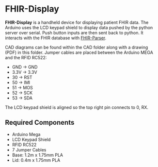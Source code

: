 FHIR-Display
============

**FHIR-Display** is a handheld device for displaying patient FHIR data. The Arduino uses the LCD keypad shield to display data pushed by the python server over serial. Push button inputs are then sent back to python. It interacts with the FHIR database with [FHIR-Parser](https://pypi.org/project/FHIR-Parser/).

CAD diagrams can be found within the CAD folder along with a drawing (PDF) in this folder. Jumper cables are placed between the Arduino MEGA and the RFID RC522:

* GND   ->  GND
* 3.3V  ->  3.3V
* 30    ->  RST
* 50    ->  IMI
* 51    ->  MOS
* 52    ->  SCK
* 53    ->  SDA

The LCD keypad shield is aligned so the top right pin connects to 0, RX.


Required Components
-------------------
* Arduino Mega
* LCD Keypad Shield
* RFID RC522
* 7 Jumper Cables
* Base: 1.2m x 1.75mm PLA
* Lid: 0.4m x 1.75mm PLA
